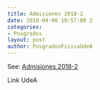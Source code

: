 ```yaml
---
title: Admisiones 2018-2
date: 2018-04-06 10:57:00 Z
categories:
- Posgrados
layout: post
author: PosgradosFisicaUdeA
---
```


See: [Admisiones 2018-2](admision)

<!-- more -->
Link UdeA
